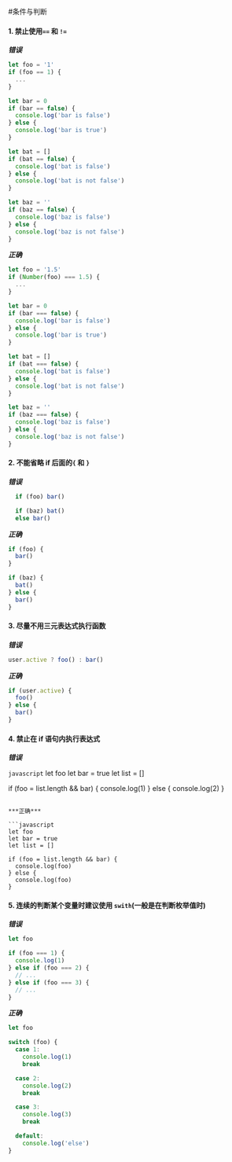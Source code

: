 #条件与判断

#### 1. 禁止使用`==` 和 `!=`

***错误***

```javascript
let foo = '1'
if (foo == 1) {
  ...
}

let bar = 0
if (bar == false) {
  console.log('bar is false')
} else {
  console.log('bar is true')
}

let bat = []
if (bat == false) {
  console.log('bat is false')
} else {
  console.log('bat is not false')
}

let baz = ''
if (baz == false) {
  console.log('baz is false')
} else {
  console.log('baz is not false')
}
```


***正确***

```javascript
let foo = '1.5'
if (Number(foo) === 1.5) {
  ...
}

let bar = 0
if (bar === false) {
  console.log('bar is false')
} else {
  console.log('bar is true')
}

let bat = []
if (bat === false) {
  console.log('bat is false')
} else {
  console.log('bat is not false')
}

let baz = ''
if (baz === false) {
  console.log('baz is false')
} else {
  console.log('baz is not false')
}
```

#### 2. 不能省略 if 后面的`{` 和 `}`
***错误***

```javascript
  if (foo) bar()

  if (baz) bat()
  else bar()
```

***正确***

```javascript
if (foo) {
  bar()
}

if (baz) {
  bat()
} else {
  bar()
}
```

#### 3. 尽量不用三元表达式执行函数

***错误***

```javascript
user.active ? foo() : bar()
```

***正确***

```javascript
if (user.active) {
  foo()
} else {
  bar()
}
```

#### 4. 禁止在 if 语句内执行表达式

***错误***

```javascript```
let foo
let bar = true
let list = []

if (foo = list.length && bar) {
  console.log(1)
} else {
  console.log(2)
}
```

***正确***

```javascript
let foo
let bar = true
let list = []

if (foo = list.length && bar) {
  console.log(foo)
} else {
  console.log(foo)
}
```

#### 5. 连续的判断某个变量时建议使用 `swith`(一般是在判断枚举值时)

***错误***
```javascript
let foo

if (foo === 1) {
  console.log(1)
} else if (foo === 2) {
  // ...
} else if (foo === 3) {
  // ...
}
```

***正确***
```javascript
let foo

switch (foo) {
  case 1:
    console.log(1)
    break

  case 2:
    console.log(2)
    break

  case 3:
    console.log(3)
    break

  default:
    console.log('else')
}
```
